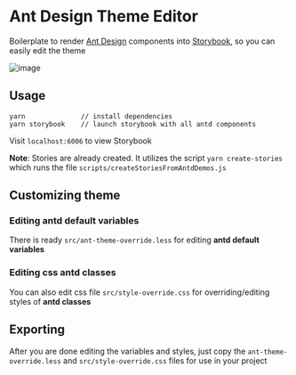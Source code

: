 # Ant Design Theme Editor

Boilerplate to render [Ant Design](https://ant.design/) components into [Storybook](https://storybook.js.org/), so you can easily edit the theme

![image](https://user-images.githubusercontent.com/9356633/36666319-c65273c0-1b1c-11e8-856e-190503851fc3.png)

## Usage

```
yarn              // install dependencies
yarn storybook    // launch storybook with all antd components
```

Visit `localhost:6006` to view Storybook

**Note**: Stories are already created. It utilizes the script `yarn create-stories` which runs the file `scripts/createStoriesFromAntdDemos.js`

## Customizing theme

### Editing antd default variables

There is ready `src/ant-theme-override.less` for editing **antd default variables**

### Editing css antd classes

You can also edit css file `src/style-override.css` for overriding/editing styles of **antd classes**

## Exporting

After you are done editing the variables and styles, just copy the `ant-theme-override.less` and `src/style-override.css` files for use in your project
